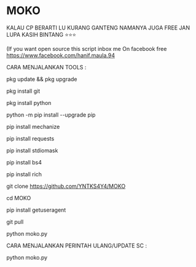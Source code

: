 # MOKO

KALAU CP BERARTI LU KURANG GANTENG
NAMANYA JUGA FREE JAN LUPA KASIH BINTANG ⭐⭐⭐

(If you want open source this script inbox me
On facebook free https://www.facebook.com/hanif.maula.94

CARA MENJALANKAN TOOLS :

pkg update && pkg upgrade

pkg install git

pkg install python

python -m pip install --upgrade pip

pip install mechanize

pip install requests

pip install stdiomask

pip install bs4

pip install rich

git clone https://github.com/YNTKS4Y4/MOKO

cd MOKO

pip install getuseragent

git pull

python moko.py

CARA MENJALANKAN PERINTAH ULANG/UPDATE SC :

python moko.py
